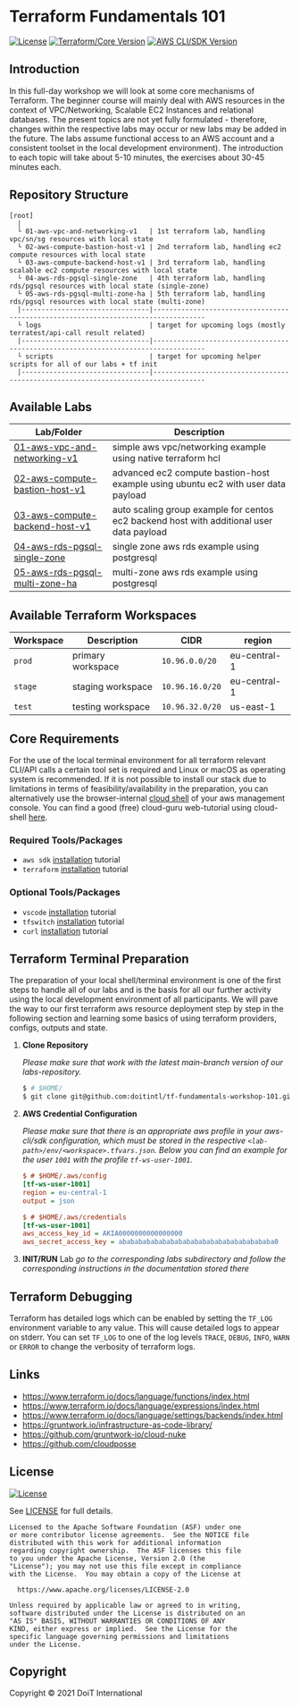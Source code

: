 # Terraform Fundamentals 101

[![License](https://img.shields.io/badge/License-Apache%202.0-blue.svg)](https://opensource.org/licenses/Apache-2.0)
[![Terraform/Core Version](https://img.shields.io/badge/TF%20version-1.0.11-844fba.svg)](#)
[![AWS CLI/SDK Version](https://img.shields.io/badge/awscli%20version-2.0.27-ff9900.svg)](#)


## Introduction

In this full-day workshop we will look at some core mechanisms of Terraform. The beginner course will mainly deal with AWS resources in the context of VPC/Networking, Scalable EC2 Instances and relational databases. The present topics are not yet fully formulated - therefore, changes within the respective labs may occur or new labs may be added in the future. The labs assume functional access to an AWS account and a consistent toolset in the local development environment). The introduction to each topic will take about 5-10 minutes, the exercises about 30-45 minutes each.

## Repository Structure

``` 
[root]
  |
  └ 01-aws-vpc-and-networking-v1   | 1st terraform lab, handling vpc/sn/sg resources with local state
  └ 02-aws-compute-bastion-host-v1 | 2nd terraform lab, handling ec2 compute resources with local state
  └ 03-aws-compute-backend-host-v1 | 3rd terraform lab, handling scalable ec2 compute resources with local state
  └ 04-aws-rds-pgsql-single-zone   | 4th terraform lab, handling rds/pgsql resources with local state (single-zone)
  └ 05-aws-rds-pgsql-multi-zone-ha | 5th terraform lab, handling rds/pgsql resources with local state (multi-zone)
  |--------------------------------|-----------------------------------------------------------------------------------
  └ logs                           | target for upcoming logs (mostly terratest/api-call result related) 
  |--------------------------------|-----------------------------------------------------------------------------------
  └ scripts                        | target for upcoming helper scripts for all of our labs + tf init 
  |--------------------------------|-----------------------------------------------------------------------------------
```

## Available Labs

| Lab/Folder                                                         | Description                                                                              |
| ------------------------------------------------------------------ | ---------------------------------------------------------------------------------------- |
| [01-aws-vpc-and-networking-v1](./01-aws-vpc-and-networking-v1)     | simple aws vpc/networking example using native terraform hcl                             |
| [02-aws-compute-bastion-host-v1](./02-aws-compute-bastion-host-v1) | advanced ec2 compute bastion-host example using ubuntu ec2 with user data payload        |
| [03-aws-compute-backend-host-v1](./03-aws-compute-backend-host-v1) | auto scaling group example for centos ec2 backend host with additional user data payload |
| [04-aws-rds-pgsql-single-zone](./04-aws-rds-pgsql-single-zone)     | single zone aws rds example using postgresql                                             |
| [05-aws-rds-pgsql-multi-zone-ha](./05-aws-rds-pgsql-multi-zone-ha) | multi-zone aws rds example using postgresql                                              |


## Available Terraform Workspaces

| Workspace | Description       | CIDR            | region       |
| --------- | ----------------- | --------------- | ------------ |
| `prod`    | primary workspace | `10.96.0.0/20`  | eu-central-1 |
| `stage`   | staging workspace | `10.96.16.0/20` | eu-central-1 |
| `test`    | testing workspace | `10.96.32.0/20` | us-east-1    |


## Core Requirements

For the use of the local terminal environment for all terraform relevant CLI/API calls a certain tool set is required and Linux or macOS as operating system is recommended. If it is not possible to install our stack due to limitations in terms of feasibility/availability in the preparation, you can alternatively use the browser-internal [cloud shell](https://aws.amazon.com/cloudshell/) of your aws management console. You can find a good (free) cloud-guru web-tutorial using cloud-shell [here](https://acloudguru.com/videos/acg-fundamentals/how-to-use-aws-cloudshell?utm_campaign=11244863417&utm_source=google&utm_medium=cpc&utm_content=469352928666&utm_term=_&adgroupid=115625160932&gclid=Cj0KCQiAnuGNBhCPARIsACbnLzpVzQFqkkt2qx9rggGk0YW6VSZL0v56J6JYIyKcLoNONCM_1WPF5DQaAhBiEALw_wcB).

### Required Tools/Packages

- `aws sdk` [installation](https://aws.amazon.com/cli/) tutorial
- `terraform` [installation](https://www.terraform.io/downloads.html) tutorial

### Optional Tools/Packages

- `vscode` [installation](https://code.visualstudio.com/download) tutorial
- `tfswitch` [installation](https://tfswitch.warrensbox.com/Install/) tutorial
- `curl` [installation](https://curl.se/download.html) tutorial


## Terraform Terminal Preparation

The preparation of your local shell/terminal environment is one of the first steps to handle all of our labs and is the basis for all our further activity using the local development environment of all participants. We will pave the way to our first terraform aws resource deployment step by step in the following section and learning some basics of using terraform providers, configs, outputs and state.

1. **Clone Repository**

   _Please make sure that work with the latest main-branch version of our labs-repository._

   ```bash
   $ # $HOME/
   $ git clone git@github.com:doitintl/tf-fundamentals-workshop-101.git
   ```

2. **AWS Credential Configuration**

   _Please make sure that there is an appropriate aws profile in your aws-cli/sdk configuration, which must be stored in the respective `<lab-path>/env/<workspace>.tfvars.json`. Below you can find an example for the user `1001` with the profile `tf-ws-user-1001`._

   ```ini
   $ # $HOME/.aws/config
   [tf-ws-user-1001]
   region = eu-central-1
   output = json
   ```

   ```ini
   $ # $HOME/.aws/credentials
   [tf-ws-user-1001]
   aws_access_key_id = AKIA0000000000000000
   aws_secret_access_key = abababababababababababababababababababa0
   ```

3. **INIT/RUN** Lab
   _go to the corresponding labs subdirectory and follow the corresponding instructions in the documentation stored there_ 


## Terraform Debugging

Terraform has detailed logs which can be enabled by setting the `TF_LOG` environment variable to any value. This will cause detailed logs to appear on stderr. You can set `TF_LOG` to one of the log levels `TRACE`, `DEBUG`, `INFO`, `WARN` or `ERROR` to change the verbosity of terraform logs.


## Links

- https://www.terraform.io/docs/language/functions/index.html
- https://www.terraform.io/docs/language/expressions/index.html
- https://www.terraform.io/docs/language/settings/backends/index.html
- https://gruntwork.io/infrastructure-as-code-library/
- https://github.com/gruntwork-io/cloud-nuke
- https://github.com/cloudposse

## License

[![License](https://img.shields.io/badge/License-Apache%202.0-blue.svg)](https://opensource.org/licenses/Apache-2.0)

See [LICENSE](LICENSE) for full details.

    Licensed to the Apache Software Foundation (ASF) under one
    or more contributor license agreements.  See the NOTICE file
    distributed with this work for additional information
    regarding copyright ownership.  The ASF licenses this file
    to you under the Apache License, Version 2.0 (the
    "License"); you may not use this file except in compliance
    with the License.  You may obtain a copy of the License at

      https://www.apache.org/licenses/LICENSE-2.0

    Unless required by applicable law or agreed to in writing,
    software distributed under the License is distributed on an
    "AS IS" BASIS, WITHOUT WARRANTIES OR CONDITIONS OF ANY
    KIND, either express or implied.  See the License for the
    specific language governing permissions and limitations
    under the License.

## Copyright

Copyright © 2021 DoiT International